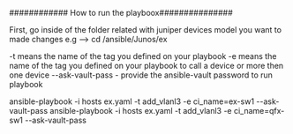 ############ How to run the playboox###############

First, go inside of the folder related with juniper devices model you want to made changes
e.g --> cd /ansible/Junos/ex

-t means the name of the tag you defined on your playbook
-e means the name of the tag you defined on your playbook to call a device or more then one device
--ask-vault-pass - provide the ansible-vault password to run playbook

ansible-playbook -i hosts ex.yaml -t add_vlanl3 -e ci_name=ex-sw1 --ask-vault-pass
ansible-playbook -i hosts ex.yaml -t add_vlanl3 -e ci_name=qfx-sw1 --ask-vault-pass

